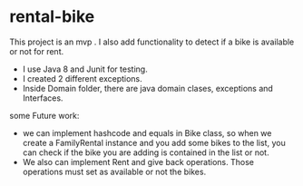 # rental-bike
This project is an mvp . I also add functionality to detect if a bike is available or not for rent.
+ I use Java 8 and Junit for testing. 
+ I created 2 different exceptions.
+ Inside Domain folder, there are java domain clases, exceptions and Interfaces.


some Future work:
+ we can implement hashcode and equals in Bike class, so when we create a FamilyRental instance
and you add some bikes to the list, you can check if the bike you are adding is contained in the list or not.
+ We also can implement Rent and give back operations. Those operations must set as available or not the bikes.
